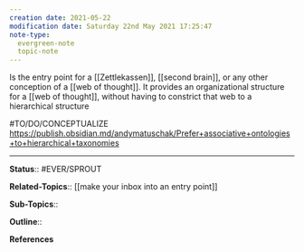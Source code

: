 ```yaml
---
creation date: 2021-05-22
modification date: Saturday 22nd May 2021 17:25:47
note-type: 
  evergreen-note
  topic-note
---
```


Is the entry point for a [[Zettlekassen]], [[second brain]], or any other conception of a [[web of thought]]. It provides an organizational structure for a [[web of thought]], without having to constrict that web to a hierarchical structure

#TO/DO/CONCEPTUALIZE https://publish.obsidian.md/andymatuschak/Prefer+associative+ontologies+to+hierarchical+taxonomies

---

**Status**:: #EVER/SPROUT 

**Related-Topics**:: [[make your inbox into an entry point]]
	
**Sub-Topics**:: 
	
**Outline**::

**References**